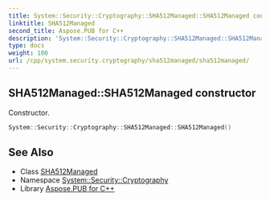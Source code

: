 ```yaml
---
title: System::Security::Cryptography::SHA512Managed::SHA512Managed constructor
linktitle: SHA512Managed
second_title: Aspose.PUB for C++
description: 'System::Security::Cryptography::SHA512Managed::SHA512Managed constructor. Constructor in C++.'
type: docs
weight: 100
url: /cpp/system.security.cryptography/sha512managed/sha512managed/
---
```

## SHA512Managed::SHA512Managed constructor


Constructor.

```cpp
System::Security::Cryptography::SHA512Managed::SHA512Managed()
```

## See Also

* Class [SHA512Managed](../)
* Namespace [System::Security::Cryptography](../../)
* Library [Aspose.PUB for C++](../../../)
